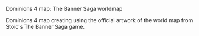 Dominions 4 map: The Banner Saga worldmap

Dominions 4 map creating using the official artwork of the world map from Stoic's The Banner Saga game.
